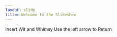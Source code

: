 ```yaml
---
layout: slide
title: Welcome to the Slideshow
---
```

Insert Wit and Whimsy
Use the left arrow to Return
